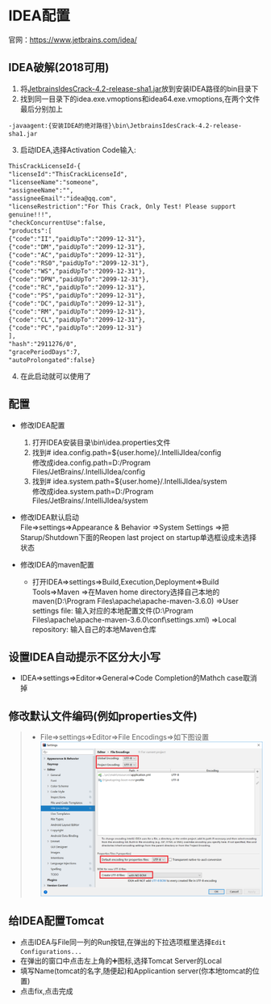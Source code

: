 # IDEA配置  
官网：https://www.jetbrains.com/idea/  

## IDEA破解(2018可用) 
1. 将[JetbrainsIdesCrack-4.2-release-sha1.jar](https://raw.githubusercontent.com/baldass/gitstudy/master/idea/JetbrainsIdesCrack-4.2-release-sha1.jar)放到安装IDEA路径的bin目录下  
2. 找到同一目录下的idea.exe.vmoptions和idea64.exe.vmoptions,在两个文件最后分别加上
```
-javaagent:{安装IDEA的绝对路径}\bin\JetbrainsIdesCrack-4.2-release-sha1.jar
```  
3. 启动IDEA,选择Activation Code输入:  
```
ThisCrackLicenseId-{
"licenseId":"ThisCrackLicenseId",
"licenseeName":"someone",
"assigneeName":"",
"assigneeEmail":"idea@qq.com",
"licenseRestriction":"For This Crack, Only Test! Please support genuine!!!",
"checkConcurrentUse":false,
"products":[
{"code":"II","paidUpTo":"2099-12-31"},
{"code":"DM","paidUpTo":"2099-12-31"},
{"code":"AC","paidUpTo":"2099-12-31"},
{"code":"RS0","paidUpTo":"2099-12-31"},
{"code":"WS","paidUpTo":"2099-12-31"},
{"code":"DPN","paidUpTo":"2099-12-31"},
{"code":"RC","paidUpTo":"2099-12-31"},
{"code":"PS","paidUpTo":"2099-12-31"},
{"code":"DC","paidUpTo":"2099-12-31"},
{"code":"RM","paidUpTo":"2099-12-31"},
{"code":"CL","paidUpTo":"2099-12-31"},
{"code":"PC","paidUpTo":"2099-12-31"}
],
"hash":"2911276/0",
"gracePeriodDays":7,
"autoProlongated":false}
```  
4. 在此启动就可以使用了 

## 配置 
* 修改IDEA配置  
    1. 打开IDEA安装目录\bin\idea.properties文件
    2. 找到# idea.config.path=${user.home}/.IntelliJIdea/config  
   修改成idea.config.path=D:/Program Files/JetBrains/.IntelliJIdea/config
    3. 找到# idea.system.path=${user.home}/.IntelliJIdea/system  
   修改成idea.system.path=D:/Program Files/JetBrains/.IntelliJIdea/system  
* 修改IDEA默认启动  
  File=>settings=>Appearance  & Behavior =>System Settings =>把Starup/Shutdown下面的Reopen last project on startup单选框设成未选择状态

* 修改IDEA的maven配置
    * 打开IDEA=>settings=>Build,Execution,Deployment=>Build Tools=>Maven
=>在Maven home directory选择自己本地的maven(D:\Program Files\apache\apache-maven-3.6.0)
=>User settings file: 输入对应的本地配置文件(D:\Program Files\apache\apache-maven-3.6.0\conf\settings.xml)
=>Local repository: 输入自己的本地Maven仓库  

## 设置IDEA自动提示不区分大小写  
* IDEA=>settings=>Editor=>General=>Code Completion的Mathch case取消掉  

## 修改默认文件编码(例如properties文件)  
> * File=>settings=>Editor=>File Encodings=>如下图设置  
> ![具体设置](https://raw.githubusercontent.com/baldass/gitstudy/master/idea/idea-filencoding-set.png)  

## 给IDEA配置Tomcat 
+ 点击IDEA与File同一列的Run按钮,在弹出的下拉选项框里选择`Edit Configurations...`  
+ 在弹出的窗口中点击左上角的➕图标,选择Tomcat Server的Local  
+ 填写Name(tomcat的名字,随便起)和Applicantion server(你本地tomcat的位置)  
+ 点击fix,点击完成
